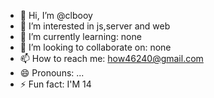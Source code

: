 - 👋 Hi, I’m @clbooy
- 👀 I’m interested in js,server and web
- 🌱 I’m currently learning: none
- 💞️ I’m looking to collaborate on: none
- 📫 How to reach me: how46240@gmail.com
- 😄 Pronouns: ...
- ⚡ Fun fact: I'M 14

<!---
clbooy/clbooy is a ✨ special ✨ repository because its `README.md` (this file) appears on your GitHub profile.
You can click the Preview link to take a look at your changes.
--->
